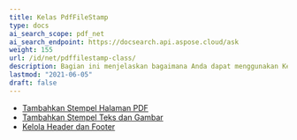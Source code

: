 ```yaml
---
title: Kelas PdfFileStamp
type: docs
ai_search_scope: pdf_net
ai_search_endpoint: https://docsearch.api.aspose.cloud/ask
weight: 155
url: /id/net/pdffilestamp-class/
description: Bagian ini menjelaskan bagaimana Anda dapat menggunakan Kelas PdfFileStamp oleh Aspose.PDF Facades dalam bekerja dengan PDF.
lastmod: "2021-06-05"
draft: false
---
```

- [Tambahkan Stempel Halaman PDF](/pdf/id/net/add-pdf-page-stamp/)
- [Tambahkan Stempel Teks dan Gambar](/pdf/id/net/add-text-and-image-stamp/)
- [Kelola Header dan Footer](/pdf/id/net/manage-header-and-footer/)
